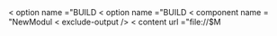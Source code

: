 
<?xml version ="1.0" encodin
<module external.linked.pro
< component name = "FacetMan
< facet type ="java-gradl
<configuration >
< option name ="BUILD
< option name ="BUILD
</ configuration>
</ facet >
</ component >
< component name = "NewModul
< exclude-output />
< content url ="file://$M
<excludeFolder url = "f
</ content >
< orderEntry type = "inher
< orderEntry type = "sourc
</ component >
</module >
